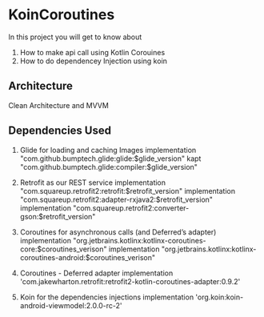 # KoinCoroutines

In this project you will get to know about 
1. How to make api call using Kotlin Corouines 
2. How to do dependencey Injection using koin


## Architecture
Clean Architecture and MVVM


## Dependencies Used
  1. Glide for loading and caching Images
    implementation "com.github.bumptech.glide:glide:$glide_version"
    kapt "com.github.bumptech.glide:compiler:$glide_version"

  2. Retrofit as our REST service
    implementation "com.squareup.retrofit2:retrofit:$retrofit_version"
    implementation "com.squareup.retrofit2:adapter-rxjava2:$retrofit_version"
    implementation "com.squareup.retrofit2:converter-gson:$retrofit_version"

   3. Coroutines for asynchronous calls (and Deferred’s adapter)
    implementation "org.jetbrains.kotlinx:kotlinx-coroutines-core:$coroutines_verison"
    implementation "org.jetbrains.kotlinx:kotlinx-coroutines-android:$coroutines_verison"

   4. Coroutines - Deferred adapter
    implementation 'com.jakewharton.retrofit:retrofit2-kotlin-coroutines-adapter:0.9.2'

   5. Koin for the dependencies injections
    implementation 'org.koin:koin-android-viewmodel:2.0.0-rc-2'
